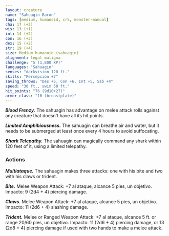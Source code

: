 ```yaml
---
layout: creature
name: "Sahuagin Baron"
tags: [medium, humanoid, cr5, monster-manual]
cha: 17 (+3)
wis: 13 (+1)
int: 14 (+2)
con: 16 (+3)
dex: 15 (+2)
str: 19 (+4)
size: Medium humanoid (sahuagin)
alignment: legal maligna
challenge: "5 (1,800 XP)"
languages: "Sahuagin"
senses: "darkvision 120 ft."
skills: "Percepción +7"
saving_throws: "Des +5, Con +6, Int +5, Sab +4"
speed: "30 ft., swim 50 ft."
hit_points: "76 (9d10+27)"
armor_class: "16 (breastplate)"
---
```


***Blood Frenzy.*** The sahuagin has advantage on melee attack rolls against any creature that doesn't have all its hit points.

***Limited Amphibiousness.*** The sahuagin can breathe air and water, but it needs to be submerged at least once every 4 hours to avoid suffocating.

***Shark Telepathy.*** The sahuagin can magically command any shark within 120 feet of it, using a limited telepathy.

### Actions

***Multiataque.*** The sahuagin makes three attacks: one with his bite and two with his claws or trident.

***Bite.*** Melee Weapon Attack: +7 al ataque, alcance 5 pies, un objetivo. Impacto: 9 (2d4 + 4) piercing damage.

***Claws.*** Melee Weapon Attack: +7 al ataque, alcance 5 pies, un objetivo. Impacto: 11 (2d6 + 4) slashing damage.

***Trident.*** Melee or Ranged Weapon Attack: +7 al ataque, alcance 5 ft. or range 20/60 pies, un objetivo. Impacto: 11 (2d6 + 4) piercing damage, or 13 (2d8 + 4) piercing damage if used with two hands to make a melee attack.